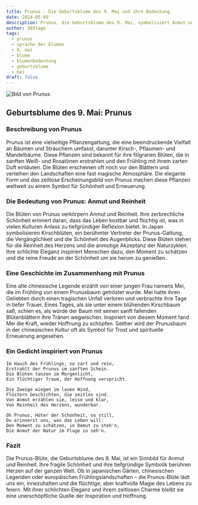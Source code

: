 ```yaml
---
title: Prunus - Die Geburtsblume des 9. Mai und ihre Bedeutung
date: 2024-05-09
description: Prunus, die Geburtsblume des 9. Mai, symbolisiert Anmut und Reinheit. Erfahre mehr über ihre Geschichte, Bedeutung und Symbolik in der Sprache der Blumen.
author: 365tage
tags:
  - prunus
  - sprache der blumen
  - 9. mai
  - blume
  - blumenbedeutung
  - geburtsblume
  - mai
draft: false
---
```


![Bild von Prunus](https://cdn.pixabay.com/photo/2020/05/13/11/38/cherry-blossoms-5167156_1280.jpg#center)

## Geburtsblume des 9. Mai: Prunus

### Beschreibung von Prunus

Prunus ist eine vielseitige Pflanzengattung, die eine beeindruckende Vielfalt an Bäumen und Sträuchern umfasst, darunter Kirsch-, Pflaumen- und Mandelbäume. Diese Pflanzen sind bekannt für ihre filigranen Blüten, die in sanften Weiß- und Rosatönen erstrahlen und den Frühling mit ihrem zarten Duft einläuten. Die Blüten erscheinen oft noch vor den Blättern und verleihen den Landschaften eine fast magische Atmosphäre. Die elegante Form und das zeitlose Erscheinungsbild von Prunus machen diese Pflanzen weltweit zu einem Symbol für Schönheit und Erneuerung.

### Die Bedeutung von Prunus: Anmut und Reinheit

Die Blüten von Prunus verkörpern Anmut und Reinheit. Ihre zerbrechliche Schönheit erinnert daran, dass das Leben kostbar und flüchtig ist, was in vielen Kulturen Anlass zu tiefgründiger Reflexion bietet. In Japan symbolisieren Kirschblüten, ein berühmter Vertreter der Prunus-Gattung, die Vergänglichkeit und die Schönheit des Augenblicks. Diese Blüten stehen für die Reinheit des Herzens und die anmutige Akzeptanz der Naturzyklen. Ihre schlichte Eleganz inspiriert Menschen dazu, den Moment zu schätzen und die reine Freude an der Schönheit um sie herum zu genießen.

### Eine Geschichte im Zusammenhang mit Prunus

Eine alte chinesische Legende erzählt von einer jungen Frau namens Mei, die im Frühling von einem Prunusbaum getröstet wurde. Mei hatte ihren Geliebten durch einen tragischen Unfall verloren und verbrachte ihre Tage in tiefer Trauer. Eines Tages, als sie unter einem blühenden Kirschbaum saß, schien es, als würde der Baum mit seinen sanft fallenden Blütenblättern ihre Tränen wegwischen. Inspiriert von diesem Moment fand Mei die Kraft, wieder Hoffnung zu schöpfen. Seither wird der Prunusbaum in der chinesischen Kultur oft als Symbol für Trost und spirituelle Erneuerung angesehen.

### Ein Gedicht inspiriert von Prunus

```
Im Hauch des Frühlings, so zart und rein,  
Erstrahlt der Prunus im sanften Schein.  
Die Blüten tanzen im Morgenlicht,  
Ein flüchtiger Traum, der Hoffnung verspricht.  

Die Zweige wiegen im lauen Wind,  
Flüstern Geschichten, die zeitlos sind.  
Von Anmut erzählen sie, leise und klar,  
Von Reinheit des Herzens, wunderbar.  

Oh Prunus, Hüter der Schönheit, so still,  
Du erinnerst uns, was das Leben will:  
Den Moment zu schätzen, in Demut zu steh'n,  
Die Anmut der Natur im Fluge zu seh'n.  
```

### Fazit

Die Prunus-Blüte, die Geburtsblume des 9. Mai, ist ein Sinnbild für Anmut und Reinheit. Ihre fragile Schönheit und ihre tiefgründige Symbolik berühren Herzen auf der ganzen Welt. Ob in japanischen Gärten, chinesischen Legenden oder europäischen Frühlingslandschaften – die Prunus-Blüte lädt uns ein, innezuhalten und die flüchtige, aber kraftvolle Magie des Lebens zu feiern. Mit ihrer schlichten Eleganz und ihrem zeitlosen Charme bleibt sie eine unerschöpfliche Quelle der Inspiration und Hoffnung.